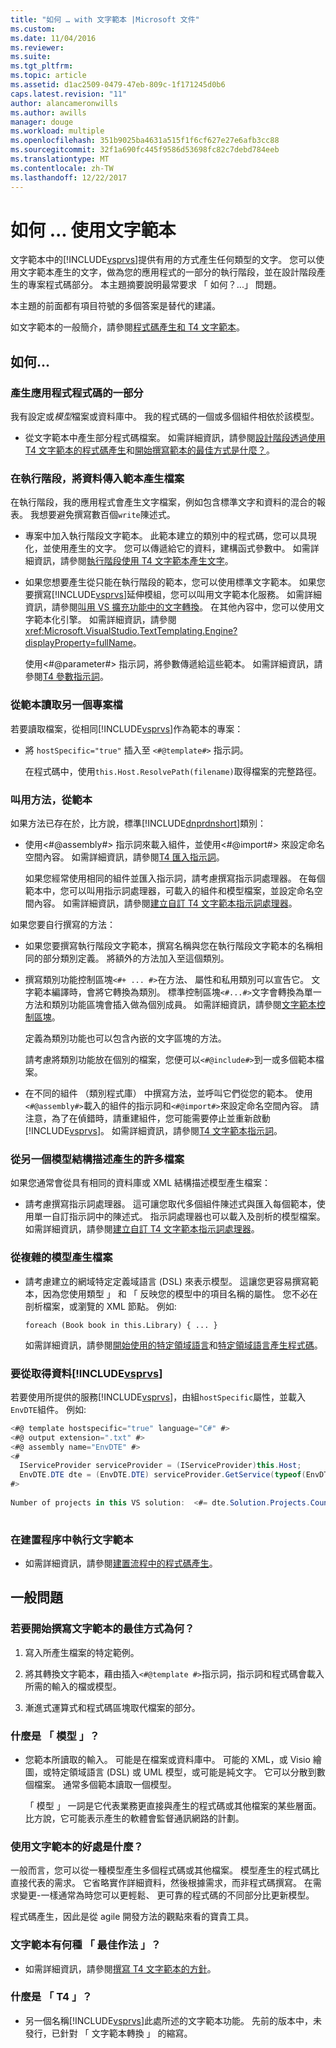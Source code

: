```yaml
---
title: "如何 … with 文字範本 |Microsoft 文件"
ms.custom: 
ms.date: 11/04/2016
ms.reviewer: 
ms.suite: 
ms.tgt_pltfrm: 
ms.topic: article
ms.assetid: d1ac2509-0479-47eb-809c-1f171245d0b6
caps.latest.revision: "11"
author: alancameronwills
ms.author: awills
manager: douge
ms.workload: multiple
ms.openlocfilehash: 351b9025ba4631a515f1f6cf627e27e6afb3cc88
ms.sourcegitcommit: 32f1a690fc445f9586d53698fc82c7debd784eeb
ms.translationtype: MT
ms.contentlocale: zh-TW
ms.lasthandoff: 12/22/2017
---
```

# <a name="how-to--with-text-templates"></a>如何 ... 使用文字範本
文字範本中的[!INCLUDE[vsprvs](../code-quality/includes/vsprvs_md.md)]提供有用的方式產生任何類型的文字。 您可以使用文字範本產生的文字，做為您的應用程式的一部分的執行階段，並在設計階段產生的專案程式碼部分。 本主題摘要說明最常要求 「 如何？...」 問題。  
  
 本主題的前面都有項目符號的多個答案是替代的建議。  
  
 如文字範本的一般簡介，請參閱[程式碼產生和 T4 文字範本](../modeling/code-generation-and-t4-text-templates.md)。  
  
## <a name="how-to-"></a>如何...  
  
### <a name="generate-part-of-my-application-code"></a>產生應用程式程式碼的一部分  
 我有設定或*模型*檔案或資料庫中。 我的程式碼的一個或多個組件相依於該模型。  
  
-   從文字範本中產生部分程式碼檔案。 如需詳細資訊，請參閱[設計階段透過使用 T4 文字範本的程式碼產生](../modeling/design-time-code-generation-by-using-t4-text-templates.md)和[開始撰寫範本的最佳方式是什麼？](#starting)。  
  
### <a name="generate-files-at-run-time-passing-data-into-the-template"></a>在執行階段，將資料傳入範本產生檔案  
 在執行階段，我的應用程式會產生文字檔案，例如包含標準文字和資料的混合的報表。 我想要避免撰寫數百個`write`陳述式。  
  
-   專案中加入執行階段文字範本。 此範本建立的類別中的程式碼，您可以具現化，並使用產生的文字。 您可以傳遞給它的資料，建構函式參數中。 如需詳細資訊，請參閱[執行階段使用 T4 文字範本產生文字](../modeling/run-time-text-generation-with-t4-text-templates.md)。  
  
-   如果您想要產生從只能在執行階段的範本，您可以使用標準文字範本。 如果您要撰寫[!INCLUDE[vsprvs](../code-quality/includes/vsprvs_md.md)]延伸模組，您可以叫用文字範本化服務。 如需詳細資訊，請參閱[叫用 VS 擴充功能中的文字轉換](../modeling/invoking-text-transformation-in-a-vs-extension.md)。 在其他內容中，您可以使用文字範本化引擎。 如需詳細資訊，請參閱<xref:Microsoft.VisualStudio.TextTemplating.Engine?displayProperty=fullName>。  
  
     使用\<#@parameter#> 指示詞，將參數傳遞給這些範本。 如需詳細資訊，請參閱[T4 參數指示詞](../modeling/t4-parameter-directive.md)。  
  
### <a name="read-another-project-file-from-a-template"></a>從範本讀取另一個專案檔  
 若要讀取檔案，從相同[!INCLUDE[vsprvs](../code-quality/includes/vsprvs_md.md)]作為範本的專案：  
  
-   將 `hostSpecific="true"` 插入至 `<#@template#>` 指示詞。  
  
     在程式碼中，使用`this.Host.ResolvePath(filename)`取得檔案的完整路徑。  
  
### <a name="invoke-methods-from-a-template"></a>叫用方法，從範本  
 如果方法已存在於，比方說，標準[!INCLUDE[dnprdnshort](../code-quality/includes/dnprdnshort_md.md)]類別：  
  
-   使用\<#@assembly#> 指示詞來載入組件，並使用\<#@import#> 來設定命名空間內容。 如需詳細資訊，請參閱[T4 匯入指示詞](../modeling/t4-import-directive.md)。  
  
     如果您經常使用相同的組件並匯入指示詞，請考慮撰寫指示詞處理器。 在每個範本中，您可以叫用指示詞處理器，可載入的組件和模型檔案，並設定命名空間內容。 如需詳細資訊，請參閱[建立自訂 T4 文字範本指示詞處理器](../modeling/creating-custom-t4-text-template-directive-processors.md)。  
  
 如果您要自行撰寫的方法：  
  
-   如果您要撰寫執行階段文字範本，撰寫名稱與您在執行階段文字範本的名稱相同的部分類別定義。 將額外的方法加入至這個類別。  
  
-   撰寫類別功能控制區塊`<#+ ... #>`在方法、 屬性和私用類別可以宣告它。 文字範本編譯時，會將它轉換為類別。 標準控制區塊`<#...#>`文字會轉換為單一方法和類別功能區塊會插入做為個別成員。 如需詳細資訊，請參閱[文字範本控制區塊](../modeling/text-template-control-blocks.md)。  
  
     定義為類別功能也可以包含內嵌的文字區塊的方法。  
  
     請考慮將類別功能放在個別的檔案，您便可以`<#@include#>`到一或多個範本檔案。  
  
-   在不同的組件 （類別程式庫） 中撰寫方法，並呼叫它們從您的範本。 使用`<#@assembly#>`載入的組件的指示詞和`<#@import#>`來設定命名空間內容。 請注意，為了在偵錯時，請重建組件，您可能需要停止並重新啟動[!INCLUDE[vsprvs](../code-quality/includes/vsprvs_md.md)]。 如需詳細資訊，請參閱[T4 文字範本指示詞](../modeling/t4-text-template-directives.md)。  
  
### <a name="generate-many-files-from-one-model-schema"></a>從另一個模型結構描述產生的許多檔案  
 如果您通常會從具有相同的資料庫或 XML 結構描述模型產生檔案：  
  
-   請考慮撰寫指示詞處理器。 這可讓您取代多個組件陳述式與匯入每個範本，使用單一自訂指示詞中的陳述式。 指示詞處理器也可以載入及剖析的模型檔案。 如需詳細資訊，請參閱[建立自訂 T4 文字範本指示詞處理器](../modeling/creating-custom-t4-text-template-directive-processors.md)。  
  
### <a name="generate-files-from-a-complex-model"></a>從複雜的模型產生檔案  
  
-   請考慮建立的網域特定定義域語言 (DSL) 來表示模型。 這讓您更容易撰寫範本，因為您使用類型 」 和 「 反映您的模型中的項目名稱的屬性。 您不必在剖析檔案，或瀏覽的 XML 節點。 例如:   
  
     `foreach (Book book in this.Library) { ... }`  
  
     如需詳細資訊，請參閱[開始使用的特定領域語言](../modeling/getting-started-with-domain-specific-languages.md)和[特定領域語言產生程式碼](../modeling/generating-code-from-a-domain-specific-language.md)。  
  
### <a name="get-data-from-includevsprvscode-qualityincludesvsprvsmdmd"></a>要從取得資料[!INCLUDE[vsprvs](../code-quality/includes/vsprvs_md.md)]  
 若要使用所提供的服務[!INCLUDE[vsprvs](../code-quality/includes/vsprvs_md.md)]，由組`hostSpecific`屬性，並載入`EnvDTE`組件。 例如:   
  
```csharp  
<#@ template hostspecific="true" language="C#" #>  
<#@ output extension=".txt" #>  
<#@ assembly name="EnvDTE" #>  
<#  
  IServiceProvider serviceProvider = (IServiceProvider)this.Host;  
  EnvDTE.DTE dte = (EnvDTE.DTE) serviceProvider.GetService(typeof(EnvDTE.DTE));  
#>  
  
Number of projects in this VS solution:  <#= dte.Solution.Projects.Count #>  
  
```  
  
### <a name="execute-text-templates-in-the-build-process"></a>在建置程序中執行文字範本  
  
-   如需詳細資訊，請參閱[建置流程中的程式碼產生](../modeling/code-generation-in-a-build-process.md)。  
  
## <a name="more-general-questions"></a>一般問題  
  
###  <a name="starting"></a>若要開始撰寫文字範本的最佳方式為何？  
  
1.  寫入所產生檔案的特定範例。  
  
2.  將其轉換文字範本，藉由插入`<#@template #>`指示詞，指示詞和程式碼會載入所需的輸入的檔或模型。  
  
3.  漸進式運算式和程式碼區塊取代檔案的部分。  
  
### <a name="what-is-a-model"></a>什麼是 「 模型 」？  
  
-   您範本所讀取的輸入。 可能是在檔案或資料庫中。 可能的 XML，或 Visio 繪圖，或特定領域語言 (DSL) 或 UML 模型，或可能是純文字。 它可以分散到數個檔案。 通常多個範本讀取一個模型。  
  
     「 模型 」 一詞是它代表業務更直接與產生的程式碼或其他檔案的某些層面。 比方說，它可能表示產生的軟體會監督通訊網路的計劃。  
  
### <a name="what-is-the-benefit-of-using-text-templates"></a>使用文字範本的好處是什麼？  
 一般而言，您可以從一種模型產生多個程式碼或其他檔案。 模型產生的程式碼比直接代表的需求。 它省略實作詳細資料，然後根據需求，而非程式碼撰寫。 在需求變更-一樣通常為時您可以更輕鬆、 更可靠的程式碼的不同部分比更新模型。  
  
 程式碼產生，因此是從 agile 開發方法的觀點來看的寶貴工具。  
  
### <a name="what-best-practices-are-there-for-text-templates"></a>文字範本有何種 「 最佳作法 」？  
  
-   如需詳細資訊，請參閱[撰寫 T4 文字範本的方針](../modeling/guidelines-for-writing-t4-text-templates.md)。  
  
### <a name="what-is-t4"></a>什麼是 「 T4 」？  
  
-   另一個名稱[!INCLUDE[vsprvs](../code-quality/includes/vsprvs_md.md)]此處所述的文字範本功能。 先前的版本中，未發行，已針對 「 文字範本轉換 」 的縮寫。
